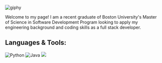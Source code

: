 ![giphy](https://user-images.githubusercontent.com/87158392/183985549-fb0cec10-ac97-4d44-b182-f2b93cede51a.gif)

<p>Welcome to my page! I am a recent graduate of Boston University's Master of Science in Software Development Program looking to apply my engineering background and coding skills as a full stack developer.</p>

<h2>Languages & Tools:</h2>
<img src="https://img.shields.io/badge/-Python-yellow?logo=python&style=plastic" alt="Python">
<img src="https://img.shields.io/badge/java-%23ED8B00.svg?logo=java&style=plastic" alt="Java">
<img src="https://github-readme-stats.vercel.app/api/top-langs?username=atocon&layout=compact"/>

